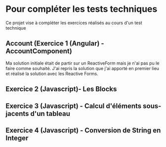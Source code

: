 # Pour compléter les tests techniques

Ce projet vise à compléter les exercices réalisés au cours d'un test technique

## Account (Exercice 1 (Angular) - AccountComponent)

Ma solution initiale était de partir sur un ReactiveForm mais je n'ai pas pu le faire comme souhaité.
J'ai repris la solution que j'ai apporté en premier lieu et réalisé la solution avec les Reactive Forms.

## Exercice 2 (Javascript)- Les Blocks

## Exercice 3 (Javascript) - Calcul d'éléments sous-jacents d'un tableau

## Exercice 4 (Javascript) - Conversion de String en Integer
